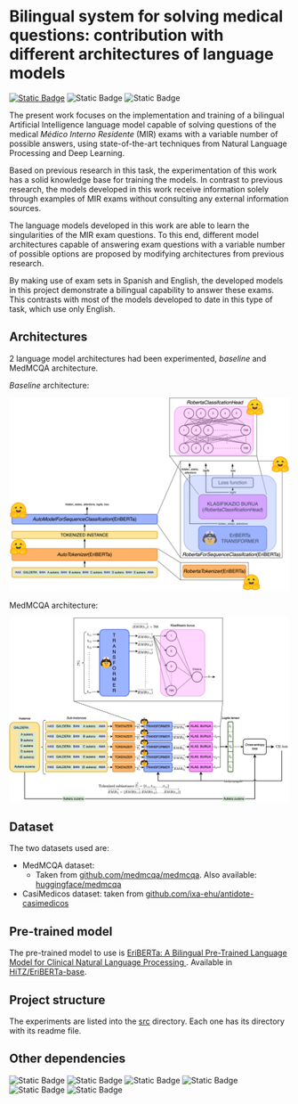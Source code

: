 # Bilingual system for solving medical questions: contribution with different architectures of language models

[![Static Badge](https://img.shields.io/badge/%F0%9F%A4%97%20Huggingface-blue?style=for-the-badge)](https://huggingface.co/) ![Static Badge](https://img.shields.io/badge/PyTorch-F1A77D?style=for-the-badge&logo=pytorch) ![Static Badge](https://img.shields.io/badge/WANDB-black?style=for-the-badge&logo=weightsandbiases)



The present work focuses on the implementation and training of a bilingual Artificial Intelligence language model capable of solving questions of the medical *Médico Interno Residente* (MIR) exams with a variable number of possible answers, using state-of-the-art techniques from Natural Language Processing and Deep Learning.

Based on previous research in this task, the experimentation of this work has a solid knowledge base for training the models. In contrast to previous research, the models developed in this work receive information solely through examples of MIR exams without consulting any external information sources.

The language models developed in this work are able to learn the singularities of the MIR exam questions. To this end, different model architectures capable of answering exam questions with a variable number of possible options are proposed by modifying architectures from previous research. 

By making use of exam sets in Spanish and English, the developed models in this project demonstrate a bilingual capability to answer these exams. This contrasts with most of the models developed to date in this type of task, which use only English.

## Architectures

2 language model architectures had been experimented, *baseline* and MedMCQA architecture.

*Baseline* architecture:

![baseline architecture](baseline_arch.png)

MedMCQA architecture:

![MedMCQA architecture](MedMCQA_arch.png)

## Dataset

The two datasets used are:

- MedMCQA dataset:
    - Taken from [github.com/medmcqa/medmcqa](https://github.com/medmcqa/medmcqa). Also available: [huggingface/medmcqa](https://huggingface.co/datasets/medmcqa)
- CasiMedicos dataset: taken from [github.com/ixa-ehu/antidote-casimedicos](https://github.com/ixa-ehu/antidote-casimedicos)

## Pre-trained model

The pre-trained model to use is [EriBERTa: A Bilingual Pre-Trained Language Model for Clinical Natural Language Processing
](https://arxiv.org/abs/2306.07373). Available in [HiTZ/EriBERTa-base](https://huggingface.co/HiTZ/EriBERTa-base).

## Project structure

The experiments are listed into the [src](src) directory. Each one has its directory with its readme file.

## Other dependencies

![Static Badge](https://img.shields.io/badge/TQDM-grey?style=for-the-badge&logo=tqdm) ![Static Badge](https://img.shields.io/badge/matplotlib-grey?style=for-the-badge) ![Static Badge](https://img.shields.io/badge/pandas-grey?style=for-the-badge&logo=pandas) ![Static Badge](https://img.shields.io/badge/pyplot-grey?style=for-the-badge&logo=plotly) ![Static Badge](https://img.shields.io/badge/scikit--learn-grey?style=for-the-badge&logo=scikitlearn) ![Static Badge](https://img.shields.io/badge/numpy-grey?style=for-the-badge&logo=numpy) 